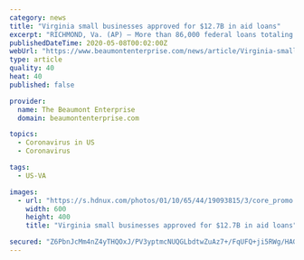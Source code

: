 ```yaml
---
category: news
title: "Virginia small businesses approved for $12.7B in aid loans"
excerpt: "RICHMOND, Va. (AP) — More than 86,000 federal loans totaling $12.7 billion have been approved for small businesses in Virginia for relief amid the coronavirus pandemic, according to data released this week. Under the U.S. Small Business Administration's first round of Paycheck Protection Program funding, about 40,370 loans totaling $8.72 ..."
publishedDateTime: 2020-05-08T00:02:00Z
webUrl: "https://www.beaumontenterprise.com/news/article/Virginia-small-businesses-approved-for-12-7B-in-15253652.php"
type: article
quality: 40
heat: 40
published: false

provider:
  name: The Beaumont Enterprise
  domain: beaumontenterprise.com

topics:
  - Coronavirus in US
  - Coronavirus

tags:
  - US-VA

images:
  - url: "https://s.hdnux.com/photos/01/10/65/44/19093815/3/core_promo.jpg"
    width: 600
    height: 400
    title: "Virginia small businesses approved for $12.7B in aid loans"

secured: "Z6PbnJcMm4nZ4yTHQOxJ/PV3yptmcNUQGLbdtwZuAz7+/FqUFQ+ji5RWg/HAG3IXRHRrwTRhO/GE9ABZPqZmxJDX4H+ynhQuRMR4FQrKLiPI9CXHtM1dwVWRnSirL8l5qQ1DFQa71ciMdj4QZ4lPB/VD6CRklZKYNLNMzupyYiz25dDVxFZitmjYioI9g40XqKihD6Vtk/rwHmocmzcTNi8NjzWkeY3rua1JnBcSgkvY8CmF8J6Tnp3xVYQtGHVA5vUpZg+xVXLRyiTeyC8lPvnb3bhG/4rHeoimmIHv6nQw+djtyDDWIbHCPQ1LwqVd;sU86qE+e4+PJrZGYfpkBXQ=="
---
```


